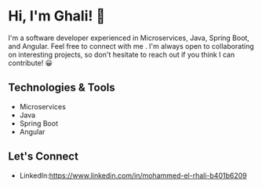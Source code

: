 # Hi, I'm Ghali! 👋

I'm a software developer experienced in Microservices, Java, Spring Boot, and Angular. Feel free to connect with me . I'm always open to collaborating on interesting projects, so don't hesitate to reach out if you think I can contribute! 😀

## Technologies & Tools
- Microservices
- Java
- Spring Boot
- Angular

## Let's Connect

- LinkedIn:https://www.linkedin.com/in/mohammed-el-rhali-b401b6209
